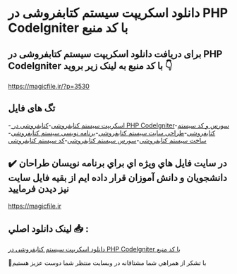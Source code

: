 # دانلود اسکریپت سیستم کتابفروشی در PHP CodeIgniter با کد منبع

## برای دریافت دانلود اسکریپت سیستم کتابفروشی در PHP CodeIgniter با کد منبع به لینک زیر بروید 👇

https://magicfile.ir/?p=3530

## تگ های فایل

-[ اسکریپت سیستم کتابفروشی](https://magicfile.ir/product/%d8%a7%d8%b3%da%a9%d8%b1%db%8c%d9%be%d8%aa%d8%b3%db%8c%d8%b3%d8%aa%d9%85-%da%a9%d8%aa%d8%a7%d8%a8%d9%81%d8%b1%d9%88%d8%b4%db%8c-%d8%af%d8%b1-php-codeigniter/)-[کتابفروشی در PHP CodeIgniter](https://magicfile.ir/product/%d8%a7%d8%b3%da%a9%d8%b1%db%8c%d9%be%d8%aa%d8%b3%db%8c%d8%b3%d8%aa%d9%85-%da%a9%d8%aa%d8%a7%d8%a8%d9%81%d8%b1%d9%88%d8%b4%db%8c-%d8%af%d8%b1-php-codeigniter/)-[سورس و کد سیستم کتابفروشی](https://magicfile.ir/product/%d8%a7%d8%b3%da%a9%d8%b1%db%8c%d9%be%d8%aa%d8%b3%db%8c%d8%b3%d8%aa%d9%85-%da%a9%d8%aa%d8%a7%d8%a8%d9%81%d8%b1%d9%88%d8%b4%db%8c-%d8%af%d8%b1-php-codeigniter/)-[طراحی سایت سیستم کتابفروشی](https://magicfile.ir/product/%d8%a7%d8%b3%da%a9%d8%b1%db%8c%d9%be%d8%aa%d8%b3%db%8c%d8%b3%d8%aa%d9%85-%da%a9%d8%aa%d8%a7%d8%a8%d9%81%d8%b1%d9%88%d8%b4%db%8c-%d8%af%d8%b1-php-codeigniter/)-[برنامه نویسی سیستم کتابفروشی](https://magicfile.ir/product/%d8%a7%d8%b3%da%a9%d8%b1%db%8c%d9%be%d8%aa%d8%b3%db%8c%d8%b3%d8%aa%d9%85-%da%a9%d8%aa%d8%a7%d8%a8%d9%81%d8%b1%d9%88%d8%b4%db%8c-%d8%af%d8%b1-php-codeigniter/)-[ساخت سیستم کتابفروشی](https://magicfile.ir/product/%d8%a7%d8%b3%da%a9%d8%b1%db%8c%d9%be%d8%aa%d8%b3%db%8c%d8%b3%d8%aa%d9%85-%da%a9%d8%aa%d8%a7%d8%a8%d9%81%d8%b1%d9%88%d8%b4%db%8c-%d8%af%d8%b1-php-codeigniter/)-[سورس سیستم کتابفروشی](https://magicfile.ir/product/%d8%a7%d8%b3%da%a9%d8%b1%db%8c%d9%be%d8%aa%d8%b3%db%8c%d8%b3%d8%aa%d9%85-%da%a9%d8%aa%d8%a7%d8%a8%d9%81%d8%b1%d9%88%d8%b4%db%8c-%d8%af%d8%b1-php-codeigniter/)-[کد سیستم کتابفروشی](https://magicfile.ir/product/%d8%a7%d8%b3%da%a9%d8%b1%db%8c%d9%be%d8%aa%d8%b3%db%8c%d8%b3%d8%aa%d9%85-%da%a9%d8%aa%d8%a7%d8%a8%d9%81%d8%b1%d9%88%d8%b4%db%8c-%d8%af%d8%b1-php-codeigniter/)

## ✔️ در سايت فايل هاي ويژه اي براي برنامه نويسان طراحان دانشجويان و دانش آموزان قرار داده ايم از بقيه فايل سايت نيز ديدن فرماييد

https://magicfile.ir


## لينک دانلود اصلي 📥 :

[دانلود اسکریپت سیستم کتابفروشی در PHP CodeIgniter با کد منبع](https://magicfile.ir/product/%d8%a7%d8%b3%da%a9%d8%b1%db%8c%d9%be%d8%aa%d8%b3%db%8c%d8%b3%d8%aa%d9%85-%da%a9%d8%aa%d8%a7%d8%a8%d9%81%d8%b1%d9%88%d8%b4%db%8c-%d8%af%d8%b1-php-codeigniter/) 


🙏با تشکر از همراهي شما مشتاقانه در وبسایت منتظر شما دوست عزیز هستیم

